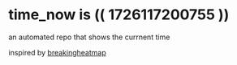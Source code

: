 # time_now is (( 1726117200755 ))

an automated repo that shows the currnent time

inspired by [breakingheatmap](https://github.com/breakingheatmap/breakingheatmap)